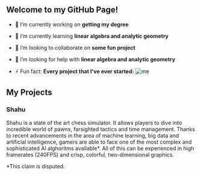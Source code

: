 ## Welcome to my GitHub Page!


- 🔭 I’m currently working on **getting my degree**
- 🌱 I’m currently learning **linear algebra and analytic geometry**
- 👯 I’m looking to collaborate on **some fun project**
- 🤔 I’m looking for help with **linear algebra and analytic geometry**

- ⚡ Fun fact: **Every project that I've ever started:**
![me](https://preview.redd.it/f5tus07gtyq31.jpg?width=640&crop=smart&auto=webp&s=a6cafe23934cc986ca6e21c2a49d2362cc4fb830)

## My Projects
### Shahu
Shahu is a state of the art chess simulator. It allows players to dive into incredible world of pawns, farsighted tactics and time management. Thanks to recent advancements in the area of machine learning, big data and artificial intelligence, gamers are able to face one of the most complex and sophisticated AI alghoritms available*. All of this can be experienced in high framerates (240FPS) and crisp, colorful, two-dimensional graphics.

*This claim is disputed.
